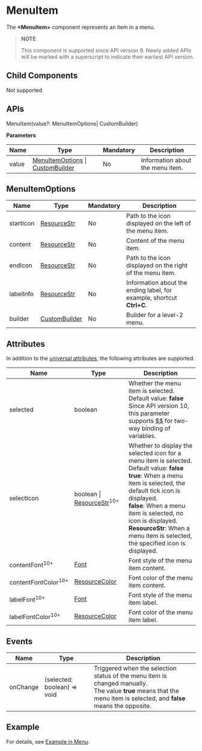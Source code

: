# MenuItem

The **\<MenuItem>** component represents an item in a menu.

> **NOTE**
>
> This component is supported since API version 9. Newly added APIs will be marked with a superscript to indicate their earliest API version.

## Child Components

Not supported

## APIs

MenuItem(value?: MenuItemOptions| CustomBuilder)

**Parameters**

| Name | Type                                                                                                                         | Mandatory| Description                    |
| ----- | ----------------------------------------------------------------------------------------------------------------------------- | ---- | ---------------------------- |
| value | [MenuItemOptions](ts-basic-components-menuitem.md#menuitemoptions) \| [CustomBuilder](ts-types.md#custombuilder8) | No  | Information about the menu item.|

## MenuItemOptions

| Name     | Type                                       | Mandatory| Description                                  |
| --------- | ------------------------------------------- | ---- | -------------------------------------- |
| startIcon | [ResourceStr](ts-types.md#resourcestr)      | No  | Path to the icon displayed on the left of the menu item.      |
| content   | [ResourceStr](ts-types.md#resourcestr)      | No  | Content of the menu item.                      |
| endIcon   | [ResourceStr](ts-types.md#resourcestr)      | No  | Path to the icon displayed on the right of the menu item.      |
| labelInfo | [ResourceStr](ts-types.md#resourcestr)      | No  | Information about the ending label, for example, shortcut **Ctrl+C**.|
| builder   | [CustomBuilder](ts-types.md#custombuilder8) | No  | Builder for a level-2 menu.                    |

## Attributes

In addition to the [universal attributes](ts-universal-attributes-size.md), the following attributes are supported.

| Name                          | Type                                                    | Description                                                        |
| ------------------------------ | ------------------------------------------------------------ | ------------------------------------------------------------ |
| selected                       | boolean                                                      | Whether the menu item is selected.<br>Default value: **false**<br>Since API version 10, this parameter supports [$$](../../quick-start/arkts-two-way-sync.md) for two-way binding of variables.|
| selectIcon                     | boolean \| [ResourceStr](ts-types.md#resourcestr)<sup>10+</sup> | Whether to display the selected icon for a menu item is selected.<br>Default value: **false**<br>**true**: When a menu item is selected, the default tick icon is displayed.<br>**false**: When a menu item is selected, no icon is displayed.<br>**ResourceStr**: When a menu item is selected, the specified icon is displayed.|
| contentFont<sup>10+</sup>      | [Font](ts-types.md#font)                                     | Font style of the menu item content.                            |
| contentFontColor<sup>10+</sup> | [ResourceColor](ts-types.md#resourcecolor)                   | Font color of the menu item content.                            |
| labelFont<sup>10+</sup>        | [Font](ts-types.md#font)                                     | Font style of the menu item label.                            |
| labelFontColor<sup>10+</sup>   | [ResourceColor](ts-types.md#resourcecolor)                   | Font color of the menu item label.                            |

## Events

| Name    | Type                   | Description                                                                                                                                                           |
| -------- | --------------------------- | --------------------------------------------------------------------------------------------------------------------------------------------------------------- |
| onChange | (selected: boolean) => void | Triggered when the selection status of the menu item is changed manually.<br>The value **true** means that the menu item is selected, and **false** means the opposite.|

## Example

For details, see [Example in Menu](ts-basic-components-menu.md#example).
